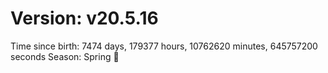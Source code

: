# Version: v20.5.16
Time since birth: 7474 days, 179377 hours, 10762620 minutes, 645757200 seconds
Season: Spring 🌸
